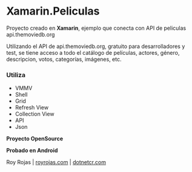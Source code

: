 # Xamarin.Peliculas
 Proyecto creado en **Xamarin**, ejemplo que conecta con API de peliculas api.themoviedb.org

 Utilizando el API de api.themoviedb.org, gratuito para desarrolladores y test, se tiene acceso a todo el catálogo de películas, actores, género, descripcion, votos, categorías, imágenes, etc.
 
### Utiliza
 - VMMV
 - Shell
 - Grid
 - Refresh View
 - Collection View
 - API
 - Json
 
**Proyecto OpenSource**

**Probado en Android**

Roy Rojas | [royrojas.com](https://www.royrojas.com) | [dotnetcr.com](https://www.dotnetcr.com)
